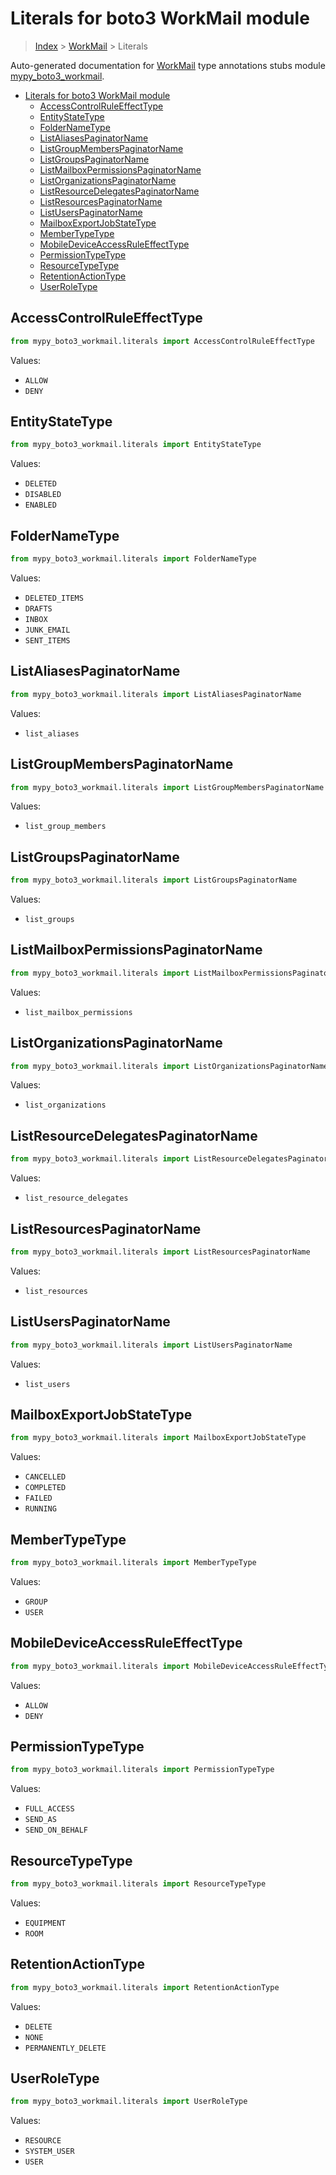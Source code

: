 # Literals for boto3 WorkMail module

> [Index](..) > [WorkMail](.) > Literals

Auto-generated documentation for
[WorkMail](https://boto3.amazonaws.com/v1/documentation/api/1.17.76/reference/services/workmail.html#WorkMail)
type annotations stubs module
[mypy_boto3_workmail](https://pypi.org/project/mypy-boto3-workmail/).

- [Literals for boto3 WorkMail module](#literals-for-boto3-workmail-module)
  - [AccessControlRuleEffectType](#accesscontrolruleeffecttype)
  - [EntityStateType](#entitystatetype)
  - [FolderNameType](#foldernametype)
  - [ListAliasesPaginatorName](#listaliasespaginatorname)
  - [ListGroupMembersPaginatorName](#listgroupmemberspaginatorname)
  - [ListGroupsPaginatorName](#listgroupspaginatorname)
  - [ListMailboxPermissionsPaginatorName](#listmailboxpermissionspaginatorname)
  - [ListOrganizationsPaginatorName](#listorganizationspaginatorname)
  - [ListResourceDelegatesPaginatorName](#listresourcedelegatespaginatorname)
  - [ListResourcesPaginatorName](#listresourcespaginatorname)
  - [ListUsersPaginatorName](#listuserspaginatorname)
  - [MailboxExportJobStateType](#mailboxexportjobstatetype)
  - [MemberTypeType](#membertypetype)
  - [MobileDeviceAccessRuleEffectType](#mobiledeviceaccessruleeffecttype)
  - [PermissionTypeType](#permissiontypetype)
  - [ResourceTypeType](#resourcetypetype)
  - [RetentionActionType](#retentionactiontype)
  - [UserRoleType](#userroletype)

## AccessControlRuleEffectType

```python
from mypy_boto3_workmail.literals import AccessControlRuleEffectType
```

Values:

- `ALLOW`
- `DENY`

## EntityStateType

```python
from mypy_boto3_workmail.literals import EntityStateType
```

Values:

- `DELETED`
- `DISABLED`
- `ENABLED`

## FolderNameType

```python
from mypy_boto3_workmail.literals import FolderNameType
```

Values:

- `DELETED_ITEMS`
- `DRAFTS`
- `INBOX`
- `JUNK_EMAIL`
- `SENT_ITEMS`

## ListAliasesPaginatorName

```python
from mypy_boto3_workmail.literals import ListAliasesPaginatorName
```

Values:

- `list_aliases`

## ListGroupMembersPaginatorName

```python
from mypy_boto3_workmail.literals import ListGroupMembersPaginatorName
```

Values:

- `list_group_members`

## ListGroupsPaginatorName

```python
from mypy_boto3_workmail.literals import ListGroupsPaginatorName
```

Values:

- `list_groups`

## ListMailboxPermissionsPaginatorName

```python
from mypy_boto3_workmail.literals import ListMailboxPermissionsPaginatorName
```

Values:

- `list_mailbox_permissions`

## ListOrganizationsPaginatorName

```python
from mypy_boto3_workmail.literals import ListOrganizationsPaginatorName
```

Values:

- `list_organizations`

## ListResourceDelegatesPaginatorName

```python
from mypy_boto3_workmail.literals import ListResourceDelegatesPaginatorName
```

Values:

- `list_resource_delegates`

## ListResourcesPaginatorName

```python
from mypy_boto3_workmail.literals import ListResourcesPaginatorName
```

Values:

- `list_resources`

## ListUsersPaginatorName

```python
from mypy_boto3_workmail.literals import ListUsersPaginatorName
```

Values:

- `list_users`

## MailboxExportJobStateType

```python
from mypy_boto3_workmail.literals import MailboxExportJobStateType
```

Values:

- `CANCELLED`
- `COMPLETED`
- `FAILED`
- `RUNNING`

## MemberTypeType

```python
from mypy_boto3_workmail.literals import MemberTypeType
```

Values:

- `GROUP`
- `USER`

## MobileDeviceAccessRuleEffectType

```python
from mypy_boto3_workmail.literals import MobileDeviceAccessRuleEffectType
```

Values:

- `ALLOW`
- `DENY`

## PermissionTypeType

```python
from mypy_boto3_workmail.literals import PermissionTypeType
```

Values:

- `FULL_ACCESS`
- `SEND_AS`
- `SEND_ON_BEHALF`

## ResourceTypeType

```python
from mypy_boto3_workmail.literals import ResourceTypeType
```

Values:

- `EQUIPMENT`
- `ROOM`

## RetentionActionType

```python
from mypy_boto3_workmail.literals import RetentionActionType
```

Values:

- `DELETE`
- `NONE`
- `PERMANENTLY_DELETE`

## UserRoleType

```python
from mypy_boto3_workmail.literals import UserRoleType
```

Values:

- `RESOURCE`
- `SYSTEM_USER`
- `USER`
